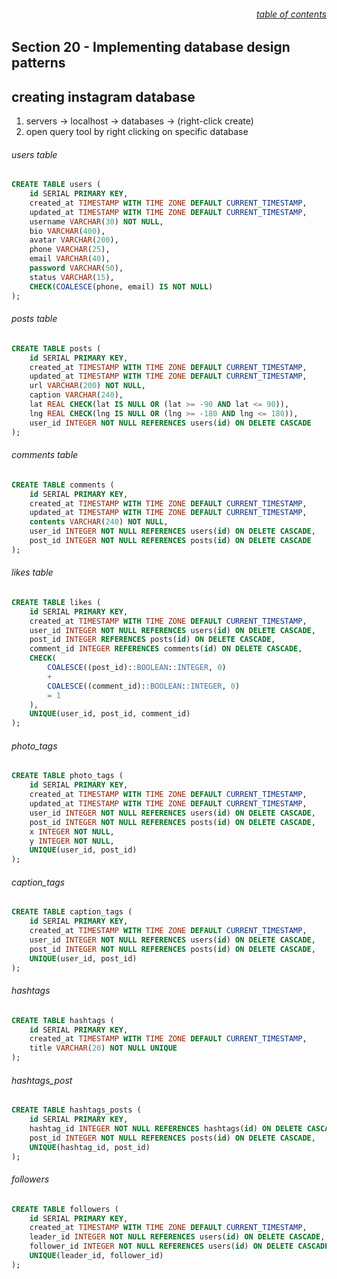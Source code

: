 ###### <div style="text-align:right">[table of contents](#table-of-contents)</div>

## Section 20 - Implementing database design patterns

## creating instagram database

1. servers -> localhost -> databases -> (right-click create)
2. open query tool by right clicking on specific database

###### users table

```SQL
CREATE TABLE users (
    id SERIAL PRIMARY KEY,
    created_at TIMESTAMP WITH TIME ZONE DEFAULT CURRENT_TIMESTAMP,
    updated_at TIMESTAMP WITH TIME ZONE DEFAULT CURRENT_TIMESTAMP,
    username VARCHAR(30) NOT NULL,
    bio VARCHAR(400),
    avatar VARCHAR(200),
    phone VARCHAR(25),
    email VARCHAR(40),
    password VARCHAR(50),
    status VARCHAR(15),
    CHECK(COALESCE(phone, email) IS NOT NULL)
);
```

###### posts table

```SQL
CREATE TABLE posts (
    id SERIAL PRIMARY KEY,
    created_at TIMESTAMP WITH TIME ZONE DEFAULT CURRENT_TIMESTAMP,
    updated_at TIMESTAMP WITH TIME ZONE DEFAULT CURRENT_TIMESTAMP,
    url VARCHAR(200) NOT NULL,
    caption VARCHAR(240),
    lat REAL CHECK(lat IS NULL OR (lat >= -90 AND lat <= 90)),
    lng REAL CHECK(lng IS NULL OR (lng >= -180 AND lng <= 180)),
    user_id INTEGER NOT NULL REFERENCES users(id) ON DELETE CASCADE
);
```

###### comments table

```SQL
CREATE TABLE comments (
    id SERIAL PRIMARY KEY,
    created_at TIMESTAMP WITH TIME ZONE DEFAULT CURRENT_TIMESTAMP,
    updated_at TIMESTAMP WITH TIME ZONE DEFAULT CURRENT_TIMESTAMP,
    contents VARCHAR(240) NOT NULL,
    user_id INTEGER NOT NULL REFERENCES users(id) ON DELETE CASCADE,
    post_id INTEGER NOT NULL REFERENCES posts(id) ON DELETE CASCADE
);
```

###### likes table

```SQL
CREATE TABLE likes (
    id SERIAL PRIMARY KEY,
    created_at TIMESTAMP WITH TIME ZONE DEFAULT CURRENT_TIMESTAMP,
    user_id INTEGER NOT NULL REFERENCES users(id) ON DELETE CASCADE,
    post_id INTEGER REFERENCES posts(id) ON DELETE CASCADE,
    comment_id INTEGER REFERENCES comments(id) ON DELETE CASCADE,
    CHECK(
        COALESCE((post_id)::BOOLEAN::INTEGER, 0)
        +
        COALESCE((comment_id)::BOOLEAN::INTEGER, 0)
        = 1
    ),
    UNIQUE(user_id, post_id, comment_id)
);
```

###### photo_tags

```SQL
CREATE TABLE photo_tags (
    id SERIAL PRIMARY KEY,
    created_at TIMESTAMP WITH TIME ZONE DEFAULT CURRENT_TIMESTAMP,
    updated_at TIMESTAMP WITH TIME ZONE DEFAULT CURRENT_TIMESTAMP,
    user_id INTEGER NOT NULL REFERENCES users(id) ON DELETE CASCADE,
    post_id INTEGER NOT NULL REFERENCES posts(id) ON DELETE CASCADE,
    x INTEGER NOT NULL,
    y INTEGER NOT NULL,
    UNIQUE(user_id, post_id)
);
```

###### caption_tags

```SQL
CREATE TABLE caption_tags (
    id SERIAL PRIMARY KEY,
    created_at TIMESTAMP WITH TIME ZONE DEFAULT CURRENT_TIMESTAMP,
    user_id INTEGER NOT NULL REFERENCES users(id) ON DELETE CASCADE,
    post_id INTEGER NOT NULL REFERENCES posts(id) ON DELETE CASCADE,
    UNIQUE(user_id, post_id)
);
```

###### hashtags

```SQL
CREATE TABLE hashtags (
    id SERIAL PRIMARY KEY,
    created_at TIMESTAMP WITH TIME ZONE DEFAULT CURRENT_TIMESTAMP,
    title VARCHAR(20) NOT NULL UNIQUE
);
```

###### hashtags_post

```SQL
CREATE TABLE hashtags_posts (
    id SERIAL PRIMARY KEY,
    hashtag_id INTEGER NOT NULL REFERENCES hashtags(id) ON DELETE CASCADE,
    post_id INTEGER NOT NULL REFERENCES posts(id) ON DELETE CASCADE,
    UNIQUE(hashtag_id, post_id)
);
```

###### followers

```SQL
CREATE TABLE followers (
    id SERIAL PRIMARY KEY,
    created_at TIMESTAMP WITH TIME ZONE DEFAULT CURRENT_TIMESTAMP,
    leader_id INTEGER NOT NULL REFERENCES users(id) ON DELETE CASCADE,
    follower_id INTEGER NOT NULL REFERENCES users(id) ON DELETE CASCADE,
    UNIQUE(leader_id, follower_id)
);
```
